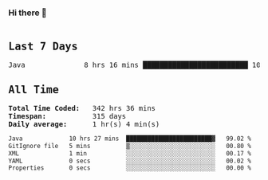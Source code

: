 ### Hi there 👋

<!--WakaTime-Start-->
<pre><h2>Last 7 Days</h2>Java              8 hrs 16 mins █████████████████████████ 100.00 %</br><h2>All Time</h2><strong>Total Time Coded:   </strong>342 hrs 36 mins</br><strong>Timespan:           </strong>315 days</br><strong>Daily average:      </strong>1 hr(s) 4 min(s)</pre>
<!--WakaTime-End-->

<!--START_SECTION:waka-->

```txt
Java             10 hrs 27 mins  ████████████████████████▓   99.02 %
GitIgnore file   5 mins          ▒░░░░░░░░░░░░░░░░░░░░░░░░   00.80 %
XML              1 min           ░░░░░░░░░░░░░░░░░░░░░░░░░   00.17 %
YAML             0 secs          ░░░░░░░░░░░░░░░░░░░░░░░░░   00.02 %
Properties       0 secs          ░░░░░░░░░░░░░░░░░░░░░░░░░   00.00 %
```

<!--END_SECTION:waka-->

 <!-- waka-box start -->
 <!-- waka-box end -->
